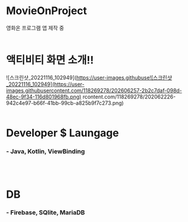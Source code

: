 # MovieOnProject
영화온 프로그램 앱 제작 중<br><br>

# 액티비티 화면 소개!!
![스크린샷_20221116_102949](https://user-images.githubuse![스크린샷_20221116_102949](https://user-images.githubusercontent.com/118269278/202606257-2b2c7daf-098d-48ec-9f34-116d801968fb.png)
rcontent.com/118269278/202062226-942c4e97-b66f-41bb-99cb-a825b9f7c273.png)<br><br>

# Developer $ Laungage
<h3>- Java, Kotlin, ViewBinding</h3><br><br>

# DB
<h3>- Firebase, SQlite, MariaDB</h3>
